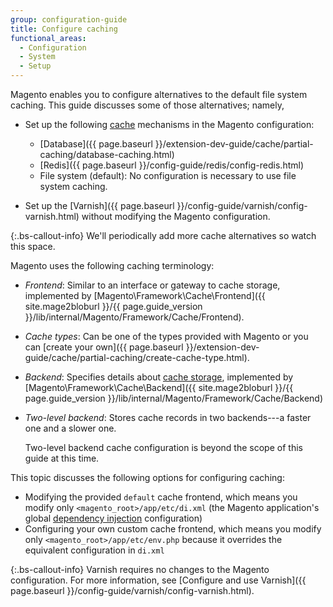 ```yaml
---
group: configuration-guide
title: Configure caching
functional_areas:
  - Configuration
  - System
  - Setup
---
```


Magento enables you to configure alternatives to the default file system caching. This guide discusses some of those alternatives; namely,

*  Set up the following [cache](https://glossary.magento.com/cache) mechanisms in the Magento configuration:

   *  [Database]({{ page.baseurl }}/extension-dev-guide/cache/partial-caching/database-caching.html)
   *  [Redis]({{ page.baseurl }}/config-guide/redis/config-redis.html)
   *  File system (default): No configuration is necessary to use file system caching.

*  Set up the [Varnish]({{ page.baseurl }}/config-guide/varnish/config-varnish.html) without modifying the Magento configuration.

{:.bs-callout-info}
We'll periodically add more cache alternatives so watch this space.

Magento uses the following caching terminology:

*  *Frontend*: Similar to an interface or gateway to cache storage, implemented by [Magento\Framework\Cache\Frontend]({{ site.mage2bloburl }}/{{ page.guide_version }}/lib/internal/Magento/Framework/Cache/Frontend).
*  *Cache types*: Can be one of the types provided with Magento or you can [create your own]({{ page.baseurl }}/extension-dev-guide/cache/partial-caching/create-cache-type.html).
*  *Backend*: Specifies details about [cache storage](http://framework.zend.com/manual/1.12/en/zend.cache.backends.html), implemented by [Magento\Framework\Cache\Backend]({{ site.mage2bloburl }}/{{ page.guide_version }}/lib/internal/Magento/Framework/Cache/Backend)
*  *Two-level backend*: Stores cache records in two backends---a faster one and a slower one.

   Two-level backend cache configuration is beyond the scope of this guide at this time.

This topic discusses the following options for configuring caching:

*  Modifying the provided `default` cache frontend, which means you modify only `<magento_root>/app/etc/di.xml` (the Magento application's global [dependency injection](https://glossary.magento.com/dependency-injection) configuration)
*  Configuring your own custom cache frontend, which means you modify only `<magento_root>/app/etc/env.php` because it overrides the equivalent configuration in `di.xml`

{:.bs-callout-info}
Varnish requires no changes to the Magento configuration. For more information, see [Configure and use Varnish]({{ page.baseurl }}/config-guide/varnish/config-varnish.html).
